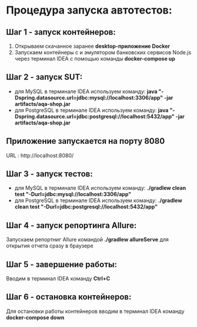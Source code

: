 # Процедура запуска автотестов:

## Шаг 1 - запуск контейнеров:
1. Открываем скачанное заранее **desktop-приложение Docker**
2. Запускаем контейнеры с и эмулятором банковских сервисов Node.js через терминал IDEA с помощью команды **docker-compose up**

## Шаг 2 - запуск SUT:
- для MySQL в терминале IDEA используем команду: **java "-Dspring.datasource.url=jdbc:mysql://localhost:3306/app" -jar artifacts/aqa-shop.jar**
- для PostgreSQL в терминале IDEA используем команду: **java "-Dspring.datasource.url=jdbc:postgresql://localhost:5432/app" -jar artifacts/aqa-shop.jar**

## Приложение запускается на порту 8080
URL : http://localhost:8080/

## Шаг 3 - запуск тестов:
- для MySQL в терминале IDEA используем команду: **./gradlew clean test "-Durl=jdbc:mysql://localhost:3306/app"**
- для PostgreSQL в терминале IDEA используем команду: **./gradlew clean test "-Durl=jdbc:postgresql://localhost:5432/app"**

## Шаг 4 - запуск репортинга Allure:
Запускаем репортниг Allure командой **./gradlew allureServe** для открытия отчета сразу в браузере

## Шаг 5 - завершение работы:
Вводим в терминал IDEA команду **Ctrl+C**

## Шаг 6 - остановка контейнеров:
Для остановки работы контейнеров вводим в терминал IDEA команду **docker-compose down**


